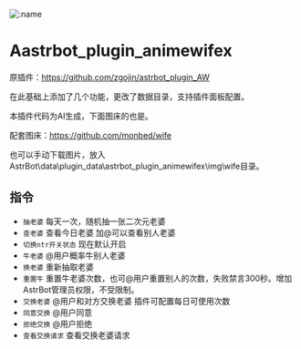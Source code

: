 ![:name](https://count.getloli.com/@astrbot_plugin_animewifex?name=astrbot_plugin_animewifex&theme=capoo-2&padding=7&offset=0&align=top&scale=1&pixelated=1&darkmode=auto)

# Aastrbot_plugin_animewifex

原插件：https://github.com/zgojin/astrbot_plugin_AW

在此基础上添加了几个功能，更改了数据目录，支持插件面板配置。

本插件代码为AI生成，下面图床的也是。

配套图床：https://github.com/monbed/wife

也可以手动下载图片，放入AstrBot\data\plugin_data\astrbot_plugin_animewifex\img\wife目录。

## 指令 ##
- `抽老婆` 每天一次，随机抽一张二次元老婆
- `查老婆` 查看今日老婆 加@可以查看别人老婆
- `切换ntr开关状态` 现在默认开启
- `牛老婆` @用户概率牛别人老婆
- `换老婆` 重新抽取老婆
- `重置牛` 重置牛老婆次数，也可@用户重置别人的次数，失败禁言300秒。增加AstrBot管理员权限，不受限制。
- `交换老婆` @用户和对方交换老婆 插件可配置每日可使用次数
- `同意交换` @用户同意
- `拒绝交换` @用户拒绝
- `查看交换请求` 查看交换老婆请求
